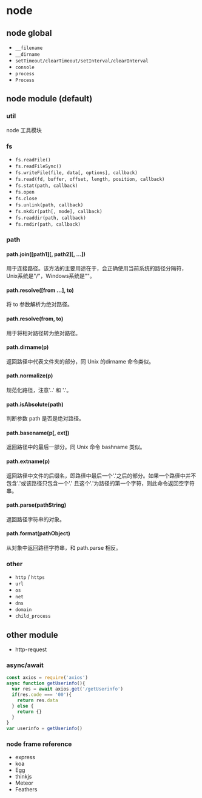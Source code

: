 # node

## node global
- `__filename`
- `__dirname`
- `setTimeout/clearTimeout/setInterval/clearInterval`
- `console`
- `process`
- `Process`

## node module (default)

### util
node 工具模块

### fs
- `fs.readFile()`
- `fs.readFileSync()`
- `fs.writeFile(file, data[, options], callback)`
- `fs.read(fd, buffer, offset, length, position, callback)`
- `fs.stat(path, callback)`
- `fs.open`
- `fs.close`
- `fs.unlink(path, callback)`
- `fs.mkdir(path[, mode], callback)`
- `fs.readdir(path, callback)`
- `fs.rmdir(path, callback)`

### path

#### path.join([path1][, path2][, ...])
用于连接路径。该方法的主要用途在于，会正确使用当前系统的路径分隔符，Unix系统是"/"，Windows系统是"\"。

#### path.resolve([from ...], to)
将 to 参数解析为绝对路径。

#### path.resolve(from, to)
用于将相对路径转为绝对路径。

#### path.dirname(p)
返回路径中代表文件夹的部分，同 Unix 的dirname 命令类似。

#### path.normalize(p)
规范化路径，注意'..' 和 '.'。

#### path.isAbsolute(path)
判断参数 path 是否是绝对路径。

#### path.basename(p[, ext])
返回路径中的最后一部分。同 Unix 命令 bashname 类似。

#### path.extname(p)
返回路径中文件的后缀名，即路径中最后一个'.'之后的部分。如果一个路径中并不包含'.'或该路径只包含一个'.' 且这个'.'为路径的第一个字符，则此命令返回空字符串。

#### path.parse(pathString)
返回路径字符串的对象。

#### path.format(pathObject)
从对象中返回路径字符串，和 path.parse 相反。

### other
- `http` / `https`
- `url`
- `os`
- `net`
- `dns`
- `domain`
- `child_process`

## other module
- http-request

### async/await
```javascript
const axios = require('axios')
async function getUserinfo(){
  var res = await axios.get('/getUserinfo')
  if(res.code === '00'){
    return res.data
  } else {
    return {}
  }
}
var userinfo = getUserinfo()
```

### node frame reference
- express
- koa
- Egg
- thinkjs
- Meteor
- Feathers